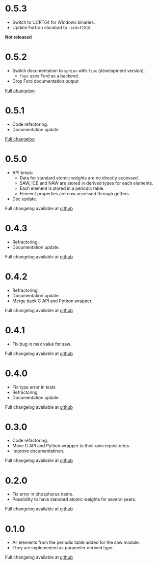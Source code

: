 # 0.5.3

* Switch to UCRT64 for Windows binaries.
* Update Fortran standard to `-std=f2018`.

**Not released**

# 0.5.2

* Switch documentation to `sphinx` with `fspx` (development version).
  * `fspx` uses Ford as a backend.
* Drop Ford documentation output

[Full changelog](https://github.com/MilanSkocic/ciaaw/releases)

# 0.5.1

* Code refactoring.
* Documentation update.

[Full changelog](https://github.com/MilanSkocic/ciaaw/releases)

# 0.5.0

* API break: 
    * Data for standard atomic weights are no directly accessed.
    * SAW, ICE and NAW are stored in derived types for each elements.
    * Each element is stored in a periodic table.
    * Element properties are now accessed through getters.
* Doc update.

Full changelog available at [github](https://github.com/MilanSkocic/ciaaw/releases)


# 0.4.3 

* Refractoring.
* Documentation update.

Full changelog available at [github](https://github.com/MilanSkocic/ciaaw/releases)


# 0.4.2 

* Refractoring.
* Documentation update.
* Merge back C API and Python wrapper.

Full changelog available at [github](https://github.com/MilanSkocic/ciaaw/releases)


# 0.4.1

* Fix bug in max value for saw. 

Full changelog available at [github](https://github.com/MilanSkocic/ciaaw/releases)


# 0.4.0

* Fix type error in tests
* Refractoring
* Documentation update.

Full changelog available at [github](https://github.com/MilanSkocic/ciaaw/releases)


# 0.3.0

* Code refactoring.
* Move C API and Python wrapper to their own repositories.
* Improve documentatinon.

Full changelog available at [github](https://github.com/MilanSkocic/ciaaw/releases)



# 0.2.0

* Fix error in phosphorus name.
* Possibility to have standard atomic weights for several years.

Full changelog available at [github](https://github.com/MilanSkocic/ciaaw/releases)



# 0.1.0

* All elements from the periodic table added for the saw module.
* They are implemented as parameter derived type.

Full changelog available at [github](https://github.com/MilanSkocic/ciaaw/releases)
